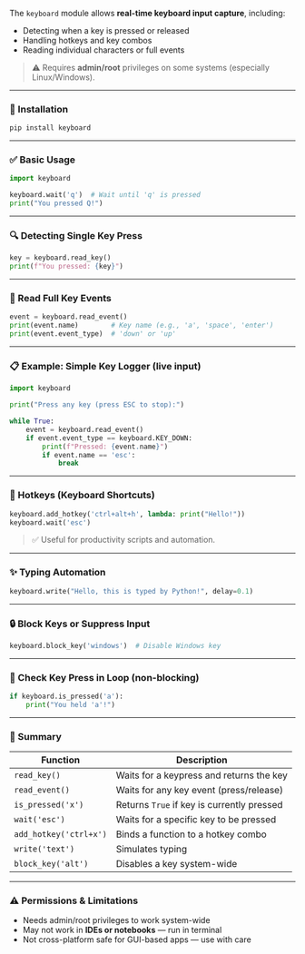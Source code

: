 The `keyboard` module allows **real-time keyboard input capture**, including:

* Detecting when a key is pressed or released
* Handling hotkeys and key combos
* Reading individual characters or full events

> ⚠️ Requires **admin/root** privileges on some systems (especially Linux/Windows).

---

### 🧱 Installation

```bash
pip install keyboard
```

---

### ✅ Basic Usage

```python
import keyboard

keyboard.wait('q')  # Wait until 'q' is pressed
print("You pressed Q!")
```

---

### 🔍 Detecting Single Key Press

```python
key = keyboard.read_key()
print(f"You pressed: {key}")
```

---

### 🧪 Read Full Key Events

```python
event = keyboard.read_event()
print(event.name)        # Key name (e.g., 'a', 'space', 'enter')
print(event.event_type)  # 'down' or 'up'
```

---

### 📋 Example: Simple Key Logger (live input)

```python
import keyboard

print("Press any key (press ESC to stop):")

while True:
    event = keyboard.read_event()
    if event.event_type == keyboard.KEY_DOWN:
        print(f"Pressed: {event.name}")
        if event.name == 'esc':
            break
```

---

### 🎯 Hotkeys (Keyboard Shortcuts)

```python
keyboard.add_hotkey('ctrl+alt+h', lambda: print("Hello!"))
keyboard.wait('esc')
```

> ✅ Useful for productivity scripts and automation.

---

### ✨ Typing Automation

```python
keyboard.write("Hello, this is typed by Python!", delay=0.1)
```

---

### 🔒 Block Keys or Suppress Input

```python
keyboard.block_key('windows')  # Disable Windows key
```

---

### 🔁 Check Key Press in Loop (non-blocking)

```python
if keyboard.is_pressed('a'):
    print("You held 'a'!")
```

---

### 🧠 Summary

| Function               | Description                                |
| ---------------------- | ------------------------------------------ |
| `read_key()`           | Waits for a keypress and returns the key   |
| `read_event()`         | Waits for any key event (press/release)    |
| `is_pressed('x')`      | Returns `True` if key is currently pressed |
| `wait('esc')`          | Waits for a specific key to be pressed     |
| `add_hotkey('ctrl+x')` | Binds a function to a hotkey combo         |
| `write('text')`        | Simulates typing                           |
| `block_key('alt')`     | Disables a key system-wide                 |

---

### ⚠️ Permissions & Limitations

* Needs admin/root privileges to work system-wide
* May not work in **IDEs or notebooks** — run in terminal
* Not cross-platform safe for GUI-based apps — use with care
